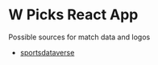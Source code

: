 # W Picks React App

Possible sources for match data and logos

* [sportsdataverse](https://npmjs.com/package/sportsdataverse)